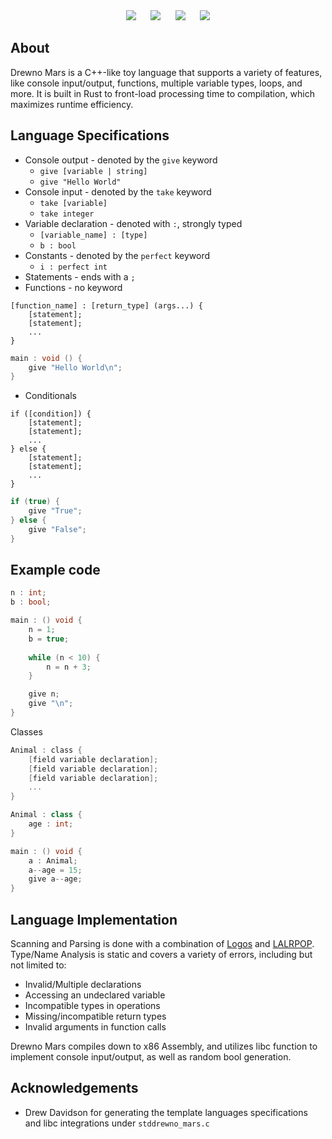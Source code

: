 <html>
<head>
</head>
<body>
<div align="center">
<img src="https://img.shields.io/badge/Rust-v1.75.0-coral?logo=rust" /> &nbsp;&nbsp;&nbsp;&nbsp;
<img src="https://img.shields.io/badge/Unit%20Tests-Passing-limegreen?logo=github" /> &nbsp;&nbsp;&nbsp;&nbsp;
<img src="https://img.shields.io/badge/Integration%20Tests-3%2F7%20Passing-orange?logo=github" /> &nbsp;&nbsp;&nbsp;&nbsp;
<img src="https://img.shields.io/badge/codecov-77.20%25-orange?logo=codecov" />
</div>
</body>
</html>

## About

Drewno Mars is a C++-like toy language that supports a variety of features, like console input/output, functions, multiple variable types, loops, and more. It is built in Rust to front-load processing time to compilation, which maximizes runtime efficiency. 

## Language Specifications

* Console output - denoted by the `give` keyword   
  * `give [variable | string]`
  * `give "Hello World"`
* Console input - denoted by the `take` keyword   
  * `take [variable]`
  * `take integer`
* Variable declaration - denoted with `:`, strongly typed
  * `[variable_name] : [type]` 
  * `b : bool`
* Constants - denoted by the `perfect` keyword
  * `i : perfect int`
* Statements - ends with a `;`
* Functions - no keyword
```
[function_name] : [return_type] (args...) {
	[statement];
	[statement];
	...
}
```
```c#
main : void () { 
	give "Hello World\n";
}
```
* Conditionals

```
if ([condition]) { 
	[statement];
	[statement];
	...
} else {
	[statement];
	[statement];
	...
}
```
```c#
if (true) { 
	give "True"; 
} else { 
	give "False"; 
}
```

## Example code 

```c#
n : int;
b : bool;

main : () void {
    n = 1;
    b = true;
	
	while (n < 10) {
		n = n + 3;
	}

    give n;
    give "\n";
}
```

Classes

```c
Animal : class {
	[field variable declaration];
	[field variable declaration];
	[field variable declaration];
	...
}
```

```c#
Animal : class {
	age : int;
}

main : () void {
    a : Animal;
	a--age = 15;
	give a--age;
}
```

## Language Implementation

Scanning and Parsing is done with a combination of [Logos](https://docs.rs/logos/latest/logos/) and [LALRPOP](http://lalrpop.github.io/lalrpop/). Type/Name Analysis is static and covers a variety of errors, including but not limited to: 

* Invalid/Multiple declarations
* Accessing an undeclared variable
* Incompatible types in operations 
* Missing/incompatible return types
* Invalid arguments in function calls

Drewno Mars compiles down to x86 Assembly, and utilizes libc function to implement console input/output, as well as random bool generation.

## Acknowledgements
- Drew Davidson for generating the template languages specifications and libc integrations under `stddrewno_mars.c`